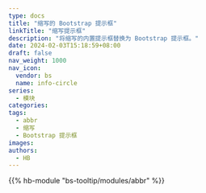 ```yaml
---
type: docs
title: "缩写的 Bootstrap 提示框"
linkTitle: "缩写提示框"
description: "将缩写的内置提示框替换为 Bootstrap 提示框。"
date: 2024-02-03T15:18:59+08:00
draft: false
nav_weight: 1000
nav_icon:
  vendor: bs
  name: info-circle
series:
  - 模块
categories:
tags:
  - abbr
  - 缩写
  - Bootstrap 提示框
images:
authors:
  - HB
---
```


{{% hb-module "bs-tooltip/modules/abbr" %}}
